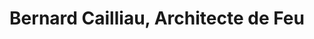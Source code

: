 ---
title: "Bernard Cailliau, Architecte de Feu"
url: /bruay-la-buissiere/bernard-cailliau-architecte-de-feu/
shop: cheminée
---